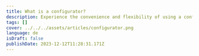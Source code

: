 ```yaml
---
title: What is a configurator?
description: Experience the convenience and flexibility of using a configurator to customize and personalize your product choices.
tags: []
cover: ../../../assets/articles/configurator.png
language: de
isDraft: false
publishDate: 2023-12-12T11:28:31.171Z
---
```

